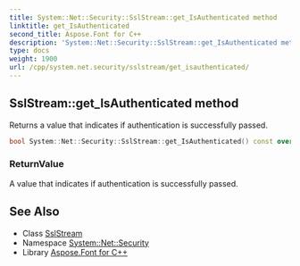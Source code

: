 ```yaml
---
title: System::Net::Security::SslStream::get_IsAuthenticated method
linktitle: get_IsAuthenticated
second_title: Aspose.Font for C++
description: 'System::Net::Security::SslStream::get_IsAuthenticated method. Returns a value that indicates if authentication is successfully passed in C++.'
type: docs
weight: 1900
url: /cpp/system.net.security/sslstream/get_isauthenticated/
---
```

## SslStream::get_IsAuthenticated method


Returns a value that indicates if authentication is successfully passed.

```cpp
bool System::Net::Security::SslStream::get_IsAuthenticated() const override
```


### ReturnValue

A value that indicates if authentication is successfully passed.

## See Also

* Class [SslStream](../)
* Namespace [System::Net::Security](../../)
* Library [Aspose.Font for C++](../../../)

